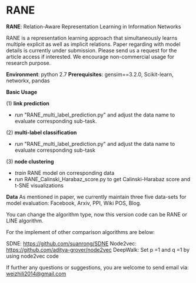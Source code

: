 # RANE

**RANE**: Relation-Aware Representation Learning in Information Networks

RANE is a representation learning approach that simultaneously learns multiple explicit as well as implicit relations.  Paper regarding with model details is currently under submission.  Please send us a request for the article access if interested.  We encourage non-commercial usage for research purpose. 

**Environment**: python 2.7
**Prerequisites**: gensim==3.2.0, Scikit-learn, networkx, pandas

**Basic Usage**

(1) **link prediction**
- *run* "RANE_multi_label_prediction.py" and adjust the data name to evaluate corresponding sub-task.

(2) **multi-label classification**
- *run* "RANE_multi_label_prediction.py" and adjust the data name to evaluate corresponding sub-task

(3) **node clustering**
- *train* RANE model on corresponding data
- *run* RANE_Calinski_Harabaz_score.py to get Calinski-Harabaz score and t-SNE visualizations

**Data**
As mentioned in paper, we currently maintain three five data-sets for model evaluation: Facebook, Arxiv, PPI, Wiki POS, Blog.

You can change the algorithm type, now this version code can be RANE or LINE algorithm.


For the implement of other comparison algorithms are below:

SDNE: https://github.com/suanrong/SDNE
Node2vec: https://github.com/aditya-grover/node2vec
DeepWalk: Set p =1 and q =1 by using node2vec code

If further any questions or suggestions, you are welcome to send email via: weizhili2014@gmail.com
